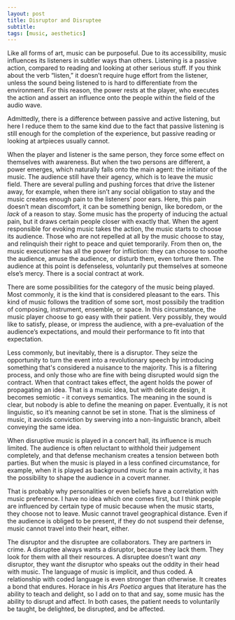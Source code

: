 ```yaml
---
layout: post
title: Disruptor and Disruptee
subtitle: 
tags: [music, aesthetics]
---
```

Like all forms of art, music can be purposeful. Due to its accessibility, music influences its listeners in subtler ways than others. Listening is a passive action, compared to reading and looking at other serious stuff. If you think about the verb “listen,” it doesn’t require huge effort from the listener, unless the sound being listened to is hard to differentiate from the environment. For this reason, the power rests at the player, who executes the action and assert an influence onto the people within the field of the audio wave. 

Admittedly, there is a difference between passive and active listening, but here I reduce them to the same kind due to the fact that passive listening is still enough for the completion of the experience, but passive reading or looking at artpieces usually cannot. 

When the player and listener is the same person, they force some effect on themselves with awareness. But when the two persons are different, a power emerges, which naturally falls onto the main agent: the initiator of the music. The audience still have their agency, which is to leave the music field. There are several pulling and pushing forces that drive the listener away, for example, when there isn’t any social obligation to stay and the music creates enough pain to the listeners’ poor ears. Here, this pain doesn’t mean discomfort, it can be something benign, like boredom, or the *lack* of a reason to stay. Some music has the property of inducing the actual pain, but it draws certain people closer with exactly that. When the agent responsible for evoking music takes the action, the music starts to choose its audience. Those who are not repelled at all by the music choose to stay, and relinquish their right to peace and quiet temporarily. From then on, the music executioner has all the power for infliction: they can choose to soothe the audience, amuse the audience, or disturb them, even torture them. The audience at this point is defenseless, voluntarily put themselves at someone else’s mercy. There is a social contract at work. 

There are some possibilities for the category of the music being played. Most commonly, it is the kind that is considered pleasant to the ears. This kind of music follows the tradition of some sort, most possibily the tradition of composing, instrument, ensemble, or space. In this circumstance, the music player choose to go easy with their patient. Very possibly, they would like to satisfy, please, or impress the audience, with a pre-evaluation of the audience’s expectations, and mould their performance to fit into that expectation. 

Less commonly, but inevitably, there is a disruptor. They seize the opportunity to turn the event into a revolutionary speech by introducing something that's considered a nuisance to the majority. This is a filtering process, and only those who are fine with being disrupted would sign the contract. When that contract takes effect, the agent holds the power of propagating an idea. That is a music idea, but with delicate design, it becomes semiotic - it conveys semantics. The meaning in the sound is clear, but nobody is able to define the meaning on paper. Eventually, it is not linguistic, so it’s meaning cannot be set in stone. That is the sliminess of music, it avoids conviction by swerving into a non-linguistic branch, albeit conveying the same idea. 

When disruptive music is played in a concert hall, its influence is much limited. The audience is often reluctant to withhold their judgement completely, and that defense mechanism creates a tension between both parties. But when the music is played in a less confined circumstance, for example, when it is played as background music for a main activity, it has the possibility to shape the audience in a covert manner. 

That is probably why personalities or even beliefs have a correlation with music preference. I have no idea which one comes first, but I think people are influenced by certain type of music because when the music starts, they choose not to leave. Music cannot travel geographical distance. Even if the audience is obliged to be present, if they do not suspend their defense, music cannot travel into their heart, either. 

The disruptor and the disruptee are collaborators. They are partners in crime. A disruptee always wants a disruptor, because they lack them. They look for them with all their resources. A disruptee doesn’t want *any* disruptor, they want *the* disruptor who speaks out the oddity in their head with music. The language of music is implicit, and thus coded. A relationship with coded language is even stronger than otherwise. It creates a bond that endures. 
Horace in his *Ars Poetica* argues that literature has the ability to teach and delight, so I add on to that and say, some music has the ability to disrupt and affect. In both cases, the patient needs to voluntarily be taught, be delighted, be disrupted, and be affected. 